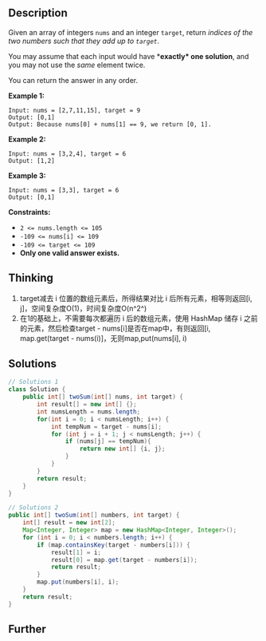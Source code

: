 ## Description

Given an array of integers `nums` and an integer `target`, return *indices of the two numbers such that they add up to `target`*.

You may assume that each input would have ***exactly\* one solution**, and you may not use the *same* element twice.

You can return the answer in any order.

 

**Example 1:**

```
Input: nums = [2,7,11,15], target = 9
Output: [0,1]
Output: Because nums[0] + nums[1] == 9, we return [0, 1].
```

**Example 2:**

```
Input: nums = [3,2,4], target = 6
Output: [1,2]
```

**Example 3:**

```
Input: nums = [3,3], target = 6
Output: [0,1]
```

 

**Constraints:**

- `2 <= nums.length <= 105`
- `-109 <= nums[i] <= 109`
- `-109 <= target <= 109`
- **Only one valid answer exists.**

## Thinking

1. target减去 i 位置的数组元素后，所得结果对比 i 后所有元素，相等则返回[i, j]，空间复杂度O(1)，时间复杂度O(n^2^)
2. 在1的基础上，不需要每次都遍历 i 后的数组元素，使用 HashMap 储存 i 之前的元素，然后检查target - nums[i]是否在map中，有则返回[i, map.get(target - nums(i)]，无则map,put(nums[i], i)

## Solutions

~~~java
// Solutions 1
class Solution {
    public int[] twoSum(int[] nums, int target) {
        int result[] = new int[] {};
        int numsLength = nums.length;
        for(int i = 0; i < numsLength; i++) {
            int tempNum = target - nums[i];
            for (int j = i + 1; j < numsLength; j++) {
                if (nums[j] == tempNum){
                    return new int[] {i, j};
                }
            }
        }
        return result;
    }
}

// Solutions 2
public int[] twoSum(int[] numbers, int target) {
    int[] result = new int[2];
    Map<Integer, Integer> map = new HashMap<Integer, Integer>();
    for (int i = 0; i < numbers.length; i++) {
        if (map.containsKey(target - numbers[i])) {
            result[1] = i;
            result[0] = map.get(target - numbers[i]);
            return result;
        }
        map.put(numbers[i], i);
    }
    return result;
}
~~~



## Further


